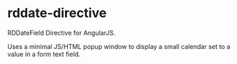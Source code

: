rddate-directive
================

RDDateField Directive for AngularJS.

Uses a minimal JS/HTML popup window to display a small calendar set to a value in a form text field.

